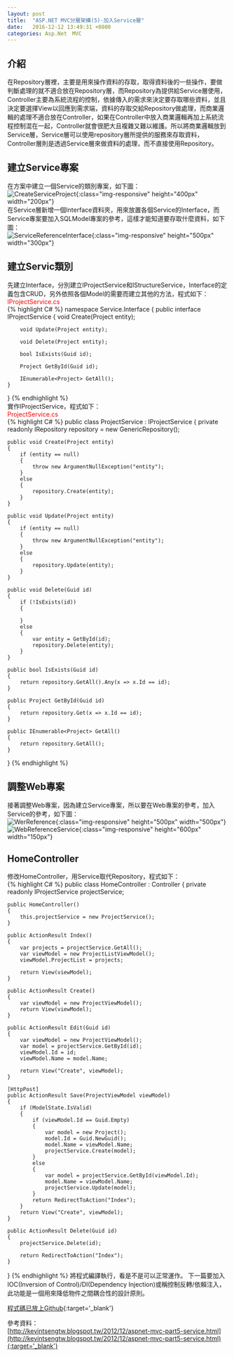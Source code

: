 ```yaml
---
layout: post
title:  "ASP.NET MVC分層架構(5)-加入Service層"
date:   2016-12-12 13:49:31 +0800
categories: Asp.Net　MVC
---
```


## 介紹
在Repository層裡，主要是用來操作資料的存取，取得資料後的一些操作，要做判斷處理的就不適合放在Repository層，而Repository為提供給Service層使用，Controller主要為系統流程的控制，依據傳入的需求來決定要存取哪些資料，並且決定要選擇View以回應到需求端，資料的存取交給Repository做處理，而商業邏輯的處理不適合放在Controller，如果在Controller中放入商業邏輯再加上系統流程控制混在一起，Controller就會很肥大且複雜又難以維護。所以將商業邏輯放到Service層，Service層可以使用repository層所提供的服務來存取資料，Controller層則是透過Service層來做資料的處理，而不直接使用Repository。

## 建立Service專案
在方案中建立一個Service的類別專案，如下圖：  
![CreateServiceProject](/image/ASP.NET_MVC(5)_Service/CreateServiceProject.png){:class="img-responsive" height="400px" width="200px"}  
在Service層新增一個Interface資料夾，用來放置各個Service的Interface，而Service專案要加入SQLModel專案的參考，這樣才能知道要存取什麼資料，如下圖：  
![ServiceReferenceInterface](/image/ASP.NET_MVC(5)_Service/ServiceReferenceInterface.png){:class="img-responsive" height="500px" width="300px"}  

## 建立Servic類別
先建立Interface，分別建立IProjectService和IStructureService，Interface的定義包含CRUD，另外依照各個Model的需要而建立其他的方法，程式如下：
<font color="red">IProjectService.cs</font>    
{% highlight C# %}
namespace Service.Interface{    public interface IProjectService    {        void Create(Project entity);        void Update(Project entity);        void Delete(Project entity);        bool IsExists(Guid id);        Project GetById(Guid id);        IEnumerable<Project> GetAll();     }}
{% endhighlight %}  
實作IProjectService，程式如下：  
<font color="red">ProjectService.cs</font>   
{% highlight C# %}
public class ProjectService : IProjectService{    private readonly IRepository<Project> repository = new GenericRepository<Project>();             public void Create(Project entity)    {        if (entity == null)        {            throw new ArgumentNullException("entity");        }        else        {            repository.Create(entity);        }    }    public void Update(Project entity)    {        if (entity == null)        {            throw new ArgumentNullException("entity");        }        else        {            repository.Update(entity);        }    }    public void Delete(Guid id)    {        if (!IsExists(id))        {        }        else        {            var entity = GetById(id);            repository.Delete(entity);        }    }    public bool IsExists(Guid id)    {        return repository.GetAll().Any(x => x.Id == id);    }    public Project GetById(Guid id)    {        return repository.Get(x => x.Id == id);    }    public IEnumerable<Project> GetAll()    {        return repository.GetAll();    }}
{% endhighlight %}

## 調整Web專案
接著調整Web專案，因為建立Service專案，所以要在Web專案的參考，加入Service的參考，如下圖：  
![WerReference](/image/ASP.NET_MVC(5)_Service/WerReference.png){:class="img-responsive" height="500px" width="500px"}  
![WebReferenceService](/image/ASP.NET_MVC(5)_Service/WebReferenceService.png){:class="img-responsive" height="600px" width="150px"}  

## HomeController
修改HomeController，用Service取代Repository，程式如下：  
{% highlight C# %}
public class HomeController : Controller{	private readonly IProjectService projectService;	public HomeController()	{		this.projectService = new ProjectService();	}	public ActionResult Index()	{		var projects = projectService.GetAll();		var viewModel = new ProjectListViewModel();		viewModel.ProjectList = projects;		return View(viewModel);	}	public ActionResult Create()	{		var viewModel = new ProjectViewModel();		return View(viewModel);	}	public ActionResult Edit(Guid id)	{		var viewModel = new ProjectViewModel();		var model = projectService.GetById(id);		viewModel.Id = id;		viewModel.Name = model.Name;		return View("Create", viewModel);	}	[HttpPost]	public ActionResult Save(ProjectViewModel viewModel)	{		if (ModelState.IsValid)		{			if (viewModel.Id == Guid.Empty)			{				var model = new Project();				model.Id = Guid.NewGuid();				model.Name = viewModel.Name;				projectService.Create(model);			}			else			{				var model = projectService.GetById(viewModel.Id);				model.Name = viewModel.Name;				projectService.Update(model);			}			return RedirectToAction("Index");		}		return View("Create", viewModel);	}	public ActionResult Delete(Guid id)	{		projectService.Delete(id);		return RedirectToAction("Index");	}}
{% endhighlight %}
將程式編譯執行，看是不是可以正常運作。
下一篇要加入IOC(Inversion of Control)/DI(Dependency Injection)或稱控制反轉/依賴注入，此功能是一個用來降低物件之間耦合性的設計原則。

[程式碼已放上Github](https://github.com/royshow0316/MVC5){:target='_blank'}

參考資料：  
[http://kevintsengtw.blogspot.tw/2012/12/aspnet-mvc-part5-service.html](http://kevintsengtw.blogspot.tw/2012/12/aspnet-mvc-part5-service.html){:target='_blank'}

[jekyll-docs]: http://jekyllrb.com/docs/home
[jekyll-gh]:   https://github.com/jekyll/jekyll
[jekyll-talk]: https://talk.jekyllrb.com/
